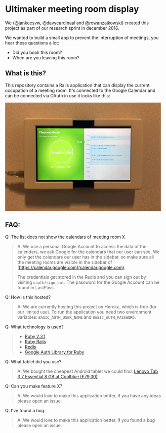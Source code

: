# Ultimaker meeting room display

We ([@jankeesvw](https://github.com/jankeesvw), [@davycardinaal](https://github.com/davycardinaal) and 
[@rowanzajkowski](https://github.com/rowanzajkowski)) created this project as part of our research sprint in december 2016.

We wanted to build a small app to prevent the interruption of meetings, you hear these questions a lot:

* Did you book this room?
* When are you leaving this room?
 
## What is this?
 
 This repository contains a Rails application that can display the current occupation of a meeting room. 
 It's connected to the Google Calendar and can be connected via OAuth in use it looks like this:
 
![The application in use](docs/photo.jpg)

## FAQ:

Q: The list does not show the calendars of meeting room X
> A: We use a personal Google Account to access the data of the calendars, we ask Google for the calendars that our user can see. We only get the calendars our user has in the sidebar, so make sure all the meeting rooms are visible in the sidebar of [https://calendar.google.com](calendar.google.com). 

> The credentials get stored in the Redis and you can sign out by visiting `oauth/sign_out`. The password for the Google Account can be found in LastPass.

Q: How is this hosted?
> A: We are currently hosting this project on Heroku, which is free (for our limited use). To run the application you need two environment variables: `BASIC_AUTH_USER_NAME` and `BASIC_AUTH_PASSWORD`.

Q: What technology is used?
> * [Ruby 2.3.1](https://www.ruby-lang.org/) 
> * [Ruby Rails](https://github.com/rails/rails)
> * [Redis](https://redis.io/)
> * [Google Auth Library for Ruby](https://github.com/google/google-auth-library-ruby)

Q: What tablet did you use?
> A: We bought the cheapest Android tablet we could find: [Lenovo Tab 3 7 Essential 8 GB at Coolblue (€79,00)](http://www.tabletcenter.nl/product/703462/category-193340/lenovo-tab-3-7-essential-8-gb.html)

Q: Can you make feature X?
> A: We would love to make this application better, if you have any ideas please open an issue.

Q: I've found a bug.
> A: We would love to make this application better, if you found a bug please open an issue.
